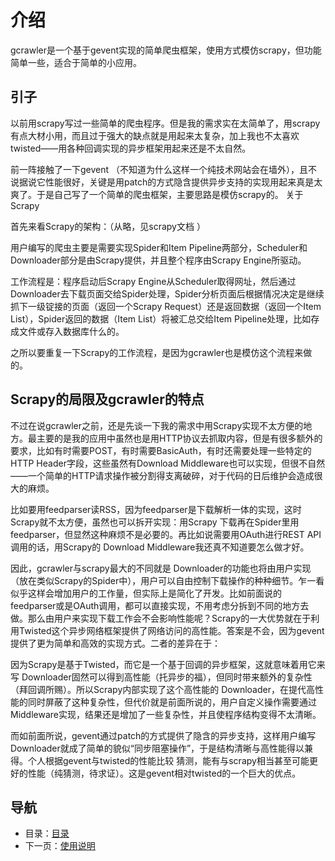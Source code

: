 # 介绍 #

gcrawler是一个基于gevent实现的简单爬虫框架，使用方式模仿scrapy，但功能简单一些，适合于简单的小应用。

## 引子 ##

以前用scrapy写过一些简单的爬虫程序。但是我的需求实在太简单了，用scrapy有点大材小用，而且过于强大的缺点就是用起来太复杂，加上我也不太喜欢twisted——用各种回调实现的异步框架用起来还是不太自然。

前一阵接触了一下gevent （不知道为什么这样一个纯技术网站会在墙外），且不说据说它性能很好，关键是用patch的方式隐含提供异步支持的实现用起来真是太爽了。于是自己写了一个简单的爬虫框架，主要思路是模仿scrapy的。 关于Scrapy

首先来看Scrapy的架构：（从略，见scrapy文档 ）

用户编写的爬虫主要是需要实现Spider和Item Pipeline两部分，Scheduler和Downloader部分是由Scrapy提供，并且整个程序由Scrapy Engine所驱动。

工作流程是：程序启动后Scrapy Engine从Scheduler取得网址，然后通过Downloader去下载页面交给Spider处理，Spider分析页面后根据情况决定是继续抓下一级锭接的页面（返回一个Scrapy Request）还是返回数据（返回一个Item List），Spider返回的数据（Item List）将被汇总交给Item Pipeline处理，比如存成文件或存入数据库什么的。

之所以要重复一下Scrapy的工作流程，是因为gcrawler也是模仿这个流程来做的。

## Scrapy的局限及gcrawler的特点 ##

不过在说gcrawler之前，还是先谈一下我的需求中用Scrapy实现不太方便的地方。最主要的是我的应用中虽然也是用HTTP协议去抓取内容，但是有很多额外的要求，比如有时需要POST，有时需要BasicAuth，有时还需要处理一些特定的HTTP Header字段，这些虽然有Download Middleware也可以实现，但很不自然——一个简单的HTTP请求操作被分割得支离破碎，对于代码的日后维护会造成很大的麻烦。

比如要用feedparser读RSS，因为feedparser是下载解析一体的实现，这时Scrapy就不太方便，虽然也可以拆开实现：用Scrapy 下载再在Spider里用feedparser，但显然这种麻烦不是必要的。再比如说需要用OAuth进行REST API调用的话，用Scrapy的 Download Middleware我还真不知道要怎么做才好。

因此，gcrawler与scrapy最大的不同就是 Downloader的功能也将由用户实现（放在类似Scrapy的Spider中），用户可以自由控制下载操作的种种细节。乍一看似乎这样会增加用户的工作量，但实际上是简化了开发。比如前面说的feedparser或是OAuth调用，都可以直接实现，不用考虑分拆到不同的地方去做。那么由用户来实现下载工作会不会影响性能呢？Scrapy的一大优势就在于利用Twisted这个异步网络框架提供了网络访问的高性能。答案是不会，因为gevent提供了更为简单和高效的实现方式。二者的差异在于：

因为Scrapy是基于Twisted，而它是一个基于回调的异步框架，这就意味着用它来写 Downloader固然可以得到高性能（托异步的福），但同时带来额外的复杂性（拜回调所赐）。所以Scrapy内部实现了这个高性能的 Downloader，在提代高性能的同时屏蔽了这种复杂性，但代价就是前面所说的，用户自定义操作需要通过Middleware实现，结果还是增加了一些复杂性，并且使程序结构变得不太清晰。

而如前面所说，gevent通过patch的方式提供了隐含的异步支持，这样用户编写Downloader就成了简单的貌似“同步阻塞操作”，于是结构清晰与高性能得以兼得。个人根据gevent与twisted的性能比较 猜测，能有与scrapy相当甚至可能更好的性能（纯猜测，待求证）。这是gevent相对twisted的一个巨大的优点。

## 导航 ##
  * 目录：[目录](index.md)
  * 下一页：[使用说明](usage.md)